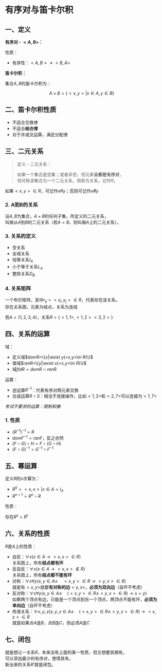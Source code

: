 # 有序对与笛卡尔积

## 一、定义

**有序对 - $<A,B>$：**

性质：

* 有序性：$<A,B>\ne <B,A>$
  
**笛卡尔积：**

集合$A,B$的笛卡尔积为：

$$
A\times B=\{<x,y>|x\in A, y\in B\}
$$

## 二、笛卡尔积性质

* 不适合交换律
* 不适合**结合律**
* 对于并或交运算，满足分配律

## 三、二元关系

> 定义 - 二元关系：
> 
> 如果一个集合是空集；或者非空，但元素**全都是有序对**，  
> 则可称该集合为一个二元关系，简称为关系，记作$R$。

如果$<x,y>\in R$，可记作$xRy$；否则可记作$x\not R y$

### 2. A到B的关系

设$A,B$为集合，$A\times B$的任何子集，所定义的二元关系，  
叫做从$A$到$B$的二元关系（若$A=B$，则叫做$A$上的二元关系）。

### 3. 关系的定义

* 空关系
* 全域关系
* 恒等关系$I_A$
* 小于等于关系$L_A$
* 整除关系$D_B$

### 4. 关系矩阵

一个布尔矩阵，其中$r_{ij}=<x_i,y_j>\in R$，代表存在该关系。  
存在关系图，元素为结点，关系为连线

若$A=\{1,2,3,4\}$，关系$R=\{<1,1>,<1,2><3,2>\}$

## 四、关系的运算

域：

* 定义域$domR=\{x|\exist y(<x,y>\in R)\}$
* 值域$ranR=\{y|\exist x(<x,y>\in R)\}$
* 域$fldR=domR\cap ranR$

运算：

* 逆运算$R^{-1}$：代表有序对两元素交换
* 合成运算$R\circ S$：相当于连接操作，比如$<1,2>$和$<2,7>$可以连接为$<1,7>$

*考试不要求的运算：限制和像*

### 1. 性质

* $(R^{-1})^{-1}=R$
* $domF^{-1}=ranF$，反之亦然
* $(F\circ G)\circ H = F\circ(G\circ H)$
* $(F\circ G)^{-1}=G^{-1}\circ F^{-1}$

## 五、幂运算

定义$R$的$n$次幂为：

* $R^0={<x,x>|x\in A}=I_A$
* $R^{n+1}=R^n\circ R$

性质：

存在$R^s=R^t$

## 六、关系的性质

$R$是$A$上的性质：

* 自反：$\forall x(x\in A\rightarrow <x,x>\in R)$  
  关系图上，所有**结点都有环**
* 反自反：$\forall x(x\in A\rightarrow <x,x>\not\in R)$  
  关系图上，所有**结点都不能有环**
* 对称：$\forall x\forall y(x,y\in A\land\quad <x,y>\in R\rightarrow<y,x>\in R)$  
  就是有$<x,y>$就要**有对称的边**$<y,x>$，**必须为双向边**（自环不考虑）
* 反对称：$\forall x\forall y(x,y\in A\land\quad (<x,y>\in R\land <y,x>\in R )\rightarrow x=y)$  
  如果两个顶点有边，只能是一个顶点到另一个顶点，两顶点不能有环，**必须为单向边**（自环不考虑）
* 传递关系：$\forall x,y,z(x,y,z\in A\land\quad(<x,y>\in R\land <y,z>\in R)\rightarrow <x,z>\in R$  
  就是如果点$A$连$B$，点$B$连$C$，则必须$A$连$C$

## 七、闭包

就是想让一关系$R$，本来没有上面的某一性质，但又想要其拥有，  
可以添加最少的有序对，使得其有，  
新出来的关系$R'$就是闭包。